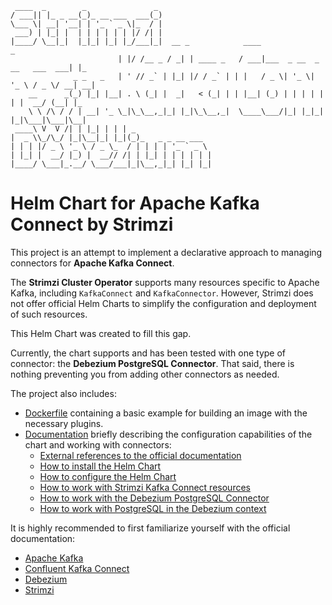 ```text
 ____  _        _               _                                                       
/ ___|| |_ _ __(_)_ __ ___  ___(_)                                                      
\___ \| __| '__| | '_ ` _ \|_  / |                                                      
 ___) | |_| |  | | | | | | |/ /| |                                                      
|____/ \__|_|  |_|_| |_| |_/___|_|  __ _            ____                            _   
                        | |/ /__ _ / _| | ____ _   / ___|___  _ __  _ __   ___  ___| |_ 
              _ _   _   | ' // _` | |_| |/ / _` | | |   / _ \| '_ \| '_ \ / _ \/ __| __|
    __      _(_) |_| |__| . \ (_| |  _|   < (_| | | |__| (_) | | | | | | |  __/ (__| |_ 
    \ \ /\ / / | __| '_ \_|\_\__,_|_| |_|\_\__,_|  \____\___/|_| |_|_| |_|\___|\___|\__|
 ____\ V  V /| | |_| | | | _                                                            
|  _ \\_/\_/ |_|\__|_| |_|(_)_   _ _ __ ___                                             
| | | |/ _ \ '_ \ / _ \_  / | | | | '_ ` _ \                                            
| |_| |  __/ |_) |  __// /| | |_| | | | | | |                                           
|____/ \___|_.__/ \___/___|_|\__,_|_| |_| |_|                                             
```

# Helm Chart for Apache Kafka Connect by Strimzi

This project is an attempt to implement a declarative approach to managing connectors for **Apache Kafka Connect**.

The **Strimzi Cluster Operator** supports many resources specific to Apache Kafka, including `KafkaConnect` and `KafkaConnector`.
However, Strimzi does not offer official Helm Charts to simplify the configuration and deployment of such resources.

This Helm Chart was created to fill this gap.

Currently, the chart supports and has been tested with one type of connector: the **Debezium PostgreSQL Connector**.
That said, there is nothing preventing you from adding other connectors as needed.

The project also includes:
- [Dockerfile](/Dockerfile) containing a basic example for building an image with the necessary plugins.
- [Documentation](/docs) briefly describing the configuration capabilities of the chart and working with connectors:
  - [External references to the official documentation](/docs/HOW-TO-LINKS.md)
  - [How to install the Helm Chart](/docs/HOW-TO-INSTALL.md)
  - [How to configure the Helm Chart](/docs/HOW-TO-CONFIGURE.md)
  - [How to work with Strimzi Kafka Connect resources](/docs/HOW-TO-STRIMZI.md)
  - [How to work with the Debezium PostgreSQL Connector](/docs/HOW-TO-DEBEZIUM.md)
  - [How to work with PostgreSQL in the Debezium context](/docs/HOW-TO-POSTGRES.md)

It is highly recommended to first familiarize yourself with the official documentation:
- [Apache Kafka](https://kafka.apache.org/documentation/#connectconfigs)
- [Confluent Kafka Connect](https://docs.confluent.io/platform/current/connect/index.html)
- [Debezium](https://debezium.io/documentation/reference/stable/index.html)
- [Strimzi](https://strimzi.io/documentation/)
